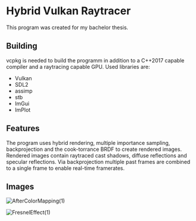 # Hybrid Vulkan Raytracer
This program was created for my bachelor thesis.

## Building
vcpkg is needed to build the programm in addition to a C++2017 capable compiler and a raytracing capable GPU.
Used libraries are:
* Vulkan
* SDL2
* assimp
* stb
* ImGui
* ImPlot

## Features
The program uses hybrid rendering, multiple importance sampling, backprojection and the cook-torrance BRDF to create rendered images.
Rendered images contain raytraced cast shadows, diffuse reflections and specular reflections.
Via backprojection multiple past frames are combined to a single frame to enable real-time framerates.

## Images
![AfterColorMapping(1)](https://github.com/DoctorChair/VulkanRaytracer/assets/25391031/6112af3c-a2c9-4d2c-b303-31e62ade3792)

![FresnelEffect(1)](https://github.com/DoctorChair/VulkanRaytracer/assets/25391031/6d92eda8-a32d-42f3-8f44-f1666f5375c1)

